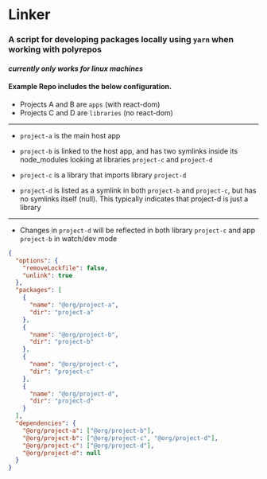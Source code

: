 # Linker 

### A script for developing packages locally using `yarn` when working with polyrepos

#### *currently only works for linux machines*


#### Example Repo includes the below configuration.

- Projects A and B are `apps` (with react-dom)
- Projects C and D are `libraries` (no react-dom)

---

- `project-a` is the main host app 

- `project-b` is linked to the host app, and has two symlinks inside its node_modules looking at libraries `project-c` and `project-d`

- `project-c` is a library that imports library  `project-d` 

- `project-d` is listed as a symlink in both `project-b` and `project-c`, but has no symlinks itself (null). This typically indicates that project-d is just a library 

---

- Changes in `project-d` will be reflected in both library `project-c` and app `project-b` in watch/dev mode

```json
{
  "options": {
    "removeLockfile": false,
    "unlink": true
  },
  "packages": [
    {
      "name": "@org/project-a",
      "dir": "project-a"
    },
    {
      "name": "@org/project-b",
      "dir": "project-b"
    },
    {
      "name": "@org/project-c",
      "dir": "project-c"
    },
    {
      "name": "@org/project-d",
      "dir": "project-d"
    }
  ],
  "dependencies": {
    "@org/project-a": ["@org/project-b"],
    "@org/project-b": ["@org/project-c", "@org/project-d"],
    "@org/project-c": ["@org/project-d"],
    "@org/project-d": null
  }
}
```